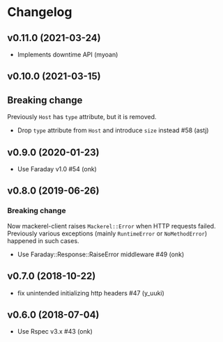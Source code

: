 # Changelog

## v0.11.0 (2021-03-24)

* Implements downtime API (myoan)

## v0.10.0 (2021-03-15)

## Breaking change

Previously `Host` has `type` attribute, but it is removed.

* Drop `type` attribute from `Host` and introduce `size` instead #58 (astj)

## v0.9.0 (2020-01-23)

* Use Faraday v1.0 #54 (onk)

## v0.8.0 (2019-06-26)

### Breaking change

Now mackerel-client raises `Mackerel::Error` when HTTP requests failed.
Previously various exceptions (mainly `RuntimeError` or `NoMethodError`) happened in such cases.

* Use Faraday::Response::RaiseError middleware #49 (onk)

## v0.7.0 (2018-10-22)

* fix unintended initializing http headers #47 (y_uuki)

## v0.6.0 (2018-07-04)

* Use Rspec v3.x #43 (onk)

